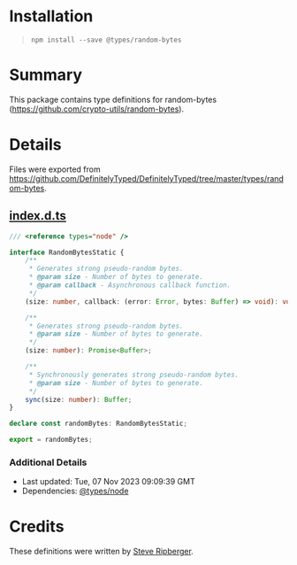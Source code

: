 # Installation
> `npm install --save @types/random-bytes`

# Summary
This package contains type definitions for random-bytes (https://github.com/crypto-utils/random-bytes).

# Details
Files were exported from https://github.com/DefinitelyTyped/DefinitelyTyped/tree/master/types/random-bytes.
## [index.d.ts](https://github.com/DefinitelyTyped/DefinitelyTyped/tree/master/types/random-bytes/index.d.ts)
````ts
/// <reference types="node" />

interface RandomBytesStatic {
    /**
     * Generates strong pseudo-random bytes.
     * @param size - Number of bytes to generate.
     * @param callback - Asynchronous callback function.
     */
    (size: number, callback: (error: Error, bytes: Buffer) => void): void;

    /**
     * Generates strong pseudo-random bytes.
     * @param size - Number of bytes to generate.
     */
    (size: number): Promise<Buffer>;

    /**
     * Synchronously generates strong pseudo-random bytes.
     * @param size - Number of bytes to generate.
     */
    sync(size: number): Buffer;
}

declare const randomBytes: RandomBytesStatic;

export = randomBytes;

````

### Additional Details
 * Last updated: Tue, 07 Nov 2023 09:09:39 GMT
 * Dependencies: [@types/node](https://npmjs.com/package/@types/node)

# Credits
These definitions were written by [Steve Ripberger](https://github.com/sripberger).
